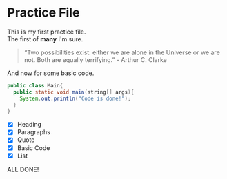 # Practice File

This is my first practice file.  
The first of **many** I'm sure.  

>“Two possibilities exist: either we are alone in the Universe or we are not. Both are equally terrifying.” - Arthur C. Clarke  

And now for some basic code.  

```java
public class Main{
  public static void main(string[] args){
    System.out.println("Code is done!");
  }
}
```
- [x] Heading
- [x] Paragraphs
- [x] Quote
- [x] Basic Code
- [x] List

ALL DONE!
